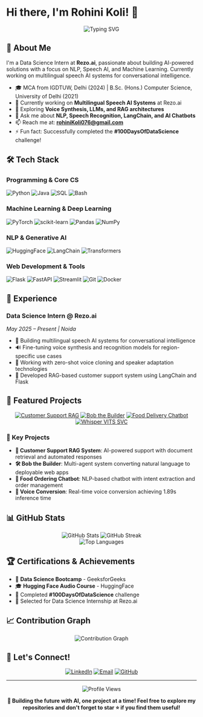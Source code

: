 # Hi there, I'm Rohini Koli! 👋

<div align="center">
  <img src="https://readme-typing-svg.herokuapp.com?font=Fira+Code&pause=1000&color=9400D3&center=true&vCenter=true&width=435&lines=Data+Science+Enthusiast;NLP+%26+Speech+AI+Developer;Machine+Learning+Engineer;Building+AI-Powered+Solutions" alt="Typing SVG" />
</div>

## 🚀 About Me

I'm a Data Science Intern at **Rezo.ai**, passionate about building AI-powered solutions with a focus on NLP, Speech AI, and Machine Learning. Currently working on multilingual speech AI systems for conversational intelligence.

- 🎓 MCA from IGDTUW, Delhi (2024) | B.Sc. (Hons.) Computer Science, University of Delhi (2021)
- 🔭 Currently working on **Multilingual Speech AI Systems** at Rezo.ai
- 🌱 Exploring **Voice Synthesis, LLMs, and RAG architectures**
- 💬 Ask me about **NLP, Speech Recognition, LangChain, and AI Chatbots**
- 📫 Reach me at: **rohiniKoli076@gmail.com**
- ⚡ Fun fact: Successfully completed the **#100DaysOfDataScience** challenge!

## 🛠️ Tech Stack

### Programming & Core CS
![Python](https://img.shields.io/badge/Python-3776AB?style=for-the-badge&logo=python&logoColor=white)
![Java](https://img.shields.io/badge/Java-ED8B00?style=for-the-badge&logo=openjdk&logoColor=white)
![SQL](https://img.shields.io/badge/SQL-4479A1?style=for-the-badge&logo=postgresql&logoColor=white)
![Bash](https://img.shields.io/badge/Bash-4EAA25?style=for-the-badge&logo=gnu-bash&logoColor=white)

### Machine Learning & Deep Learning
![PyTorch](https://img.shields.io/badge/PyTorch-EE4C2C?style=for-the-badge&logo=pytorch&logoColor=white)
![scikit-learn](https://img.shields.io/badge/scikit--learn-F7931E?style=for-the-badge&logo=scikit-learn&logoColor=white)
![Pandas](https://img.shields.io/badge/Pandas-150458?style=for-the-badge&logo=pandas&logoColor=white)
![NumPy](https://img.shields.io/badge/NumPy-013243?style=for-the-badge&logo=numpy&logoColor=white)

### NLP & Generative AI
![HuggingFace](https://img.shields.io/badge/🤗_HuggingFace-FFD000?style=for-the-badge)
![LangChain](https://img.shields.io/badge/🦜_LangChain-000000?style=for-the-badge)
![Transformers](https://img.shields.io/badge/Transformers-FF6F61?style=for-the-badge)

### Web Development & Tools
![Flask](https://img.shields.io/badge/Flask-000000?style=for-the-badge&logo=flask&logoColor=white)
![FastAPI](https://img.shields.io/badge/FastAPI-009688?style=for-the-badge&logo=fastapi&logoColor=white)
![Streamlit](https://img.shields.io/badge/Streamlit-FF4B4B?style=for-the-badge&logo=streamlit&logoColor=white)
![Git](https://img.shields.io/badge/Git-F05032?style=for-the-badge&logo=git&logoColor=white)
![Docker](https://img.shields.io/badge/Docker-2496ED?style=for-the-badge&logo=docker&logoColor=white)

## 💼 Experience

### Data Science Intern @ Rezo.ai
*May 2025 – Present | Noida*
- 🎯 Building multilingual speech AI systems for conversational intelligence
- 🔊 Fine-tuning voice synthesis and recognition models for region-specific use cases
- 🚀 Working with zero-shot voice cloning and speaker adaptation technologies
- 🤖 Developed RAG-based customer support system using LangChain and Flask

## 📌 Featured Projects

<div align="center">
  
[![Customer Support RAG](https://github-readme-stats.vercel.app/api/pin/?username=Rohini-Koli9&repo=Customer-Support-RAG&theme=radical)](https://github.com/Rohini-Koli9/Customer-Support-RAG)
[![Bob the Builder](https://github-readme-stats.vercel.app/api/pin/?username=Rohini-Koli9&repo=Bob-the-Builder&theme=radical)](https://github.com/Rohini-Koli9/Bob-the-Builder)
[![Food Delivery Chatbot](https://github-readme-stats.vercel.app/api/pin/?username=Rohini-Koli9&repo=Food-Delivery-Chatbot&theme=radical)](https://github.com/Rohini-Koli9/Food-Delivery-Chatbot)
[![Whisper VITS SVC](https://github-readme-stats.vercel.app/api/pin/?username=Rohini-Koli9&repo=Whisper-VITS-SVC&theme=radical)](https://github.com/Rohini-Koli9/Voice-Conversion-using-Whisper-VITS-SVC)

</div>

### 🔬 Key Projects

- **🤖 Customer Support RAG System**: AI-powered support with document retrieval and automated responses
- **🛠️ Bob the Builder**: Multi-agent system converting natural language to deployable web apps
- **🍔 Food Ordering Chatbot**: NLP-based chatbot with intent extraction and order management
- **🎤 Voice Conversion**: Real-time voice conversion achieving 1.89s inference time

## 📊 GitHub Stats

<div align="center">
  <img src="https://github-readme-stats.vercel.app/api?username=Rohini-Koli9&show_icons=true&theme=radical" alt="GitHub Stats" />
  <img src="https://github-readme-streak-stats.herokuapp.com/?user=Rohini-Koli9&theme=radical" alt="GitHub Streak" />
</div>

<div align="center">
  <img src="https://github-readme-stats.vercel.app/api/top-langs/?username=Rohini-Koli9&layout=compact&theme=radical" alt="Top Languages" />
</div>

## 🏆 Certifications & Achievements

- 📜 **Data Science Bootcamp** - GeeksforGeeks
- 🎓 **Hugging Face Audio Course** - HuggingFace
- 🎯 Completed **#100DaysOfDataScience** challenge
- 🚀 Selected for Data Science Internship at Rezo.ai

## 📈 Contribution Graph

<div align="center">
  <img src="https://github-readme-activity-graph.vercel.app/graph?username=Rohini-Koli9&theme=react-dark" alt="Contribution Graph" />
</div>

## 🔗 Let's Connect!

<div align="center">
  
[![LinkedIn](https://img.shields.io/badge/LinkedIn-0077B5?style=for-the-badge&logo=linkedin&logoColor=white)](https://linkedin.com/in/rohini-koli-3a66841b7)
[![Email](https://img.shields.io/badge/Email-D14836?style=for-the-badge&logo=gmail&logoColor=white)](mailto:rohiniKoli076@gmail.com)
[![GitHub](https://img.shields.io/badge/GitHub-100000?style=for-the-badge&logo=github&logoColor=white)](https://github.com/Rohini-Koli9)

</div>

---

<div align="center">
  <img src="https://komarev.com/ghpvc/?username=Rohini-Koli9&color=blueviolet" alt="Profile Views" />
  
  **🌟 Building the future with AI, one project at a time! Feel free to explore my repositories and don't forget to star ⭐ if you find them useful!**
</div>
